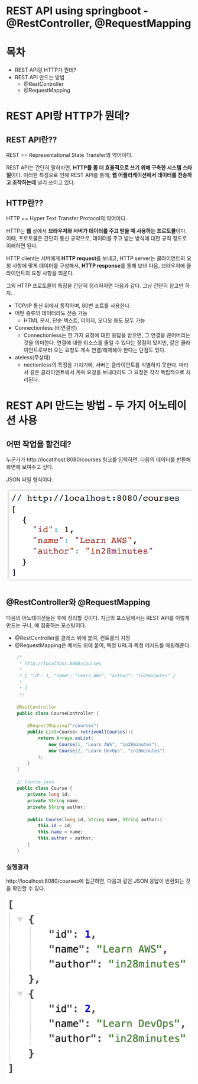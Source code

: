 # REST API using springboot - @RestController, @RequestMapping

# 목차
- REST API랑 HTTP가 뭔데?
- REST API 만드는 방법
    - @RestController
    - @RequestMapping

# REST API랑 HTTP가 뭔데?

## REST API란??
REST == Representational State Transfer의 약어이다. 

REST API는 간단히 말하자면, **HTTP를 좀 더 효율적으로 쓰기 위해 구축한 시스템 스타일**이다. 이러한 특징으로 인해 REST API를 통해, **웹 어플리케이션에서 데이터를 전송하고 조작하는데** 널리 쓰이고 있다.

## HTTP란??
HTTP == Hyper Text Transfer Protocol의 약어이다.

HTTP는 **웹** 상에서 **브라우저와 서버가 데이터를 주고 받을 때 사용하는 프로토콜**이다. 이때, 프로토콜은 간단히 통신 규약으로, 데이터를 주고 받는 방식에 대한 규칙 정도로 이해하면 된다.

HTTP client는 서버에게 **HTTP request**를 보내고, HTTP server는 클라이언트의 요청 사항에 맞게 데이터를 구성해서, **HTTP response**를 통해 보낸 다음, 브라우저에 클라이언트의 요청 사항을 띄운다.

그외 HTTP 프로토콜의 특징을 간단히 정리하자면 다음과 같다. 그냥 간단히 참고만 하자.

- TCP/IP 통신 위에서 동작하며, 80번 포트를 사용한다.
- 어떤 종류의 데이터라도 전송 가능
    - HTML 문서, 단순 텍스트, 이미지, 오디오 등도 모두 가능
- Connectionless (비연결성)
    - Connectionless는 한 가지 요청에 대한 응답을 받으면, 그 연결을 끊어버리는 것을 의미한다. 연결에 대한 리소스를 줄일 수 있다는 장점이 있지만, 같은 클라이언트로부터 오는 요청도 계속 연결/해제해야 한다는 단점도 있다.
- ateless(무상태)
    - nectionless의 특징을 가지기에, 서버는 클라이언트를 식별하지 못한다. 따라서 같은 클라이언트에서 계속 요청을 보내더라도 그 요청은 각각 독립적으로 처리된다.

# REST API 만드는 방법 - 두 가지 어노테이션 사용

## 어떤 작업을 할건데?

누군가가 http://locatlhost:8080/courses 링크를 입력하면, 다음의 데이터를 반환해 화면에 보여주고 싶다.

JSON 파일 형식이다.

![Alt text](image.png)

## @RestController와 @RequestMapping

다음의 어노테이션들은 후에 정리할 것이다. 
지금의 포스팅에서는 REST API를 이렇게 만드는 구나, 에 집중하는 포스팅이다.

- @RestController를 클래스 위에 붙여, 컨트롤러 지정
- @RequestMapping은 메서드 위에 붙여, 특정 URL과 특정 메서드를 매핑해준다.


```java
	/*
	 * http://localhost:8080/courses
	 * 
	 * { "id": 1, "name": "Learn AWS", "author": "in28minutes" }
	 * 
	 * ]
	 */

    @RestController
    public class CourseController {

        @RequestMapping("/courses")
        public List<Course> retriveAllCourses(){
            return Arrays.asList(
                new Course(1, "Learn AWS", "in28minutes"),
                new Course(2, "Learn DevOps", "in28minutes")
            );
        }
    }

    // Course.java
    public class Course {
        private long id;
        private String name;
        private String author;

        public Course(long id, String name, String author){
            this.id = id;
            this.name = name;
            this.author = author;
        }
    }
```

### 실행결과

http://localhost:8080/courses에 접근하면, 다음과 같은 JSON 응답이 반환되는 것을 확인할 수 있다.

![Alt text](image-1.png)
